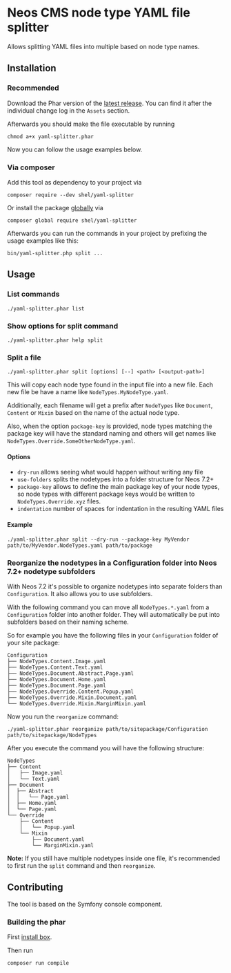 # Neos CMS node type YAML file splitter

Allows splitting YAML files into multiple based on node type names.

## Installation

### Recommended

Download the Phar version of the [latest release](https://github.com/Sebobo/YamlSplitter/releases). 
You can find it after the individual change log in the `Assets` section.

Afterwards you should make the file executable by running 

```console
chmod a+x yaml-splitter.phar
```

Now you can follow the usage examples below.

### Via composer 

Add this tool as dependency to your project via

```console
composer require --dev shel/yaml-splitter 
```

Or install the package [globally](https://getcomposer.org/doc/03-cli.md#global) via

```console
composer global require shel/yaml-splitter 
```

Afterwards you can run the commands in your project by prefixing the usage examples like this:

```console
bin/yaml-splitter.php split ...
```

## Usage

### List commands

    ./yaml-splitter.phar list

### Show options for split command

    ./yaml-splitter.phar help split

### Split a file

    ./yaml-splitter.phar split [options] [--] <path> [<output-path>]
    
This will copy each node type found in the input file into a new file.
Each new file be have a name like `NodeTypes.MyNodeType.yaml`.

Additionally, each filename will get a prefix after `NodeTypes` like `Document`, `Content` or `Mixin`
based on the name of the actual node type.

Also, when the option `package-key` is provided, node types matching the package key will
have the standard naming and others will get names like `NodeTypes.Override.SomeOtherNodeType.yaml`.
    
#### Options

* `dry-run` allows seeing what would happen without writing any file
* `use-folders` splits the nodetypes into a folder structure for Neos 7.2+
* `package-key` allows to define the main package key of your node types, so node types with different package keys would be written to `NodeTypes.Override.xyz` files.
* `indentation` number of spaces for indentation in the resulting YAML files
    
#### Example

```console
./yaml-splitter.phar split --dry-run --package-key MyVendor path/to/MyVendor.NodeTypes.yaml path/to/package
```


### Reorganize the nodetypes in a Configuration folder into Neos 7.2+ nodetype subfolders

With Neos 7.2 it's possible to organize nodetypes into separate folders than `Configuration`.
It also allows you to use subfolders.

With the following command you can move all `NodeTypes.*.yaml` from a `Configuration` folder into
another folder. They will automatically be put into subfolders based on their naming scheme.

So for example you have the following files in your `Configuration` folder of your site package:

```console     
Configuration
├── NodeTypes.Content.Image.yaml
├── NodeTypes.Content.Text.yaml
├── NodeTypes.Document.Abstract.Page.yaml
├── NodeTypes.Document.Home.yaml
├── NodeTypes.Document.Page.yaml
├── NodeTypes.Override.Content.Popup.yaml
├── NodeTypes.Override.Mixin.Document.yaml
└── NodeTypes.Override.Mixin.MarginMixin.yaml

```
                                                                                    
Now you run the `reorganize` command:

```console
./yaml-splitter.phar reorganize path/to/sitepackage/Configuration path/to/sitepackage/NodeTypes
```
                                                                                     
After you execute the command you will have the following structure:

```console
NodeTypes
├── Content
│   ├── Image.yaml
│   └── Text.yaml
├── Document
│  ├── Abstract
│  │   └── Page.yaml
│  ├── Home.yaml
│  └── Page.yaml
└── Override
    ├── Content
    │   └── Popup.yaml
    └── Mixin
        ├── Document.yaml
        └── MarginMixin.yaml
```

**Note:** If you still have multiple nodetypes inside one file, it's recommended to first run the `split` command and then `reorganize`.

## Contributing

The tool is based on the Symfony console component.

### Building the phar

First [install box](https://github.com/humbug/box/blob/master/doc/installation.md#installation).

Then run

    composer run compile 
